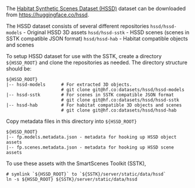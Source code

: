 The [Habitat Synthetic Scenes Dataset (HSSD)](https://3dlg-hcvc.github.io/hssd/) dataset can be downloaded from https://huggingface.co/hssd.

The HSSD dataset consists of several different repositories
`hssd/hssd-models` - Original HSSD 3D assets
`hssd/hssd-sstk` - HSSD scenes (scenes in SSTK compatible JSON format)
`hssd/hssd-hab` - Habitat compatible objects and scenes 

To setup HSSD dataset for use with the SSTK, create a directory `${HSSD_ROOT}` and clone the repositories as needed.
The directory structure should be:
```
${HSSD_ROOT}
|-- hssd-models      # For extracted 3D objects.  
                     # git clone git@hf.co:datasets/hssd/hssd-models
|-- hssd-sstk        # For scenes in SSTK compatible JSON format
                     # git clone git@hf.co:datasets/hssd/hssd-sstk
|-- hssd-hab         # For habitat compatible 3D objects and scenes
                     # git clone git@hf.co:datasets/hssd/hssd-hab
```

Copy metadata files in this directory into `${HSSD_ROOT}`
```
${HSSD_ROOT}
|-- fp.models.metadata.json - metadata for hooking up HSSD object assets
|-- fp.scenes.metadata.json - metadata for hooking up HSSD scene assets
```

To use these assets with the SmartScenes Toolkit (SSTK), 
```
# symlink `${HSSD_ROOT}` to `${SSTK}/server/static/data/hssd`
ln -s ${HSSD_ROOT} ${SSTK}/server/static/data/hssd
```

